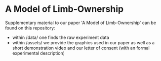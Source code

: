# A Model of Limb-Ownership

Supplementary material to our paper 'A Model of Limb-Ownership' can be found on this repository:
* within /data/ one finds the raw experiment data
* within /assets/ we provide the graphics used in our paper as well as a short demonstration video and our letter of consent (with an formal experimental description)
